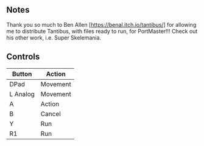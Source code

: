 ## Notes

Thank you so much to Ben Allen [https://benal.itch.io/tantibus/] for allowing me to distribute Tantibus, with files ready to run, for PortMaster!!! Check out his other work, i.e. Super Skelemania.

## Controls

| Button | Action |
|   --   |   --   | 
|DPad    |Movement|
|L Analog|Movement|
|A       |Action  |
|B       |Cancel  |
|Y       |Run     |
|R1      |Run     |


